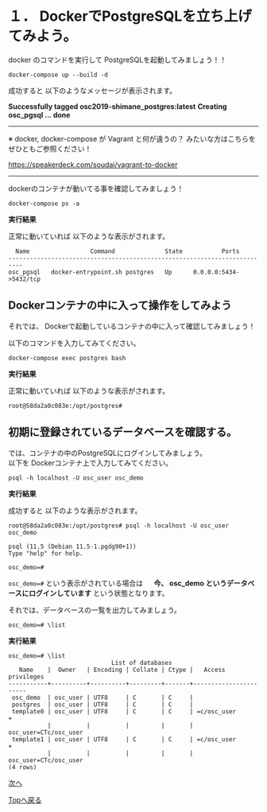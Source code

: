 # １． DockerでPostgreSQLを立ち上げてみよう。

docker のコマンドを実行して PostgreSQLを起動してみましょう！！

```
docker-compose up --build -d
```

成功すると 以下のようなメッセージが表示されます。

**Successfully tagged osc2019-shimane_postgres:latest**
**Creating osc_pgsql ... done**

--- 

※ docker, docker-compose が Vagrant と何が違うの？ みたいな方はこちらをぜひともご参照ください！

https://speakerdeck.com/soudai/vagrant-to-docker

--- 

dockerのコンテナが動いてる事を確認してみましょう！

```
docker-compose ps -a
```

**実行結果**

正常に動いていれば 以下のような表示がされます。

```
  Name                 Command              State           Ports         
--------------------------------------------------------------------------
osc_pgsql   docker-entrypoint.sh postgres   Up      0.0.0.0:5434->5432/tcp
```

## Dockerコンテナの中に入って操作をしてみよう

それでは、 Dockerで起動しているコンテナの中に入って確認してみましょう！

以下のコマンドを入力してみてください。

```
docker-compose exec postgres bash
```

**実行結果**

正常に動いていれば 以下のような表示がされます。

```
root@58da2a0c083e:/opt/postgres# 
```

## 初期に登録されているデータベースを確認する。

では、コンテナの中のPostgreSQLにログインしてみましょう。  
以下を Dockerコンテナ上で入力してみてください。

```
psql -h localhost -U osc_user osc_demo
```

**実行結果**

成功すると 以下のような表示がされます。

```
root@58da2a0c083e:/opt/postgres# psql -h localhost -U osc_user osc_demo

psql (11.5 (Debian 11.5-1.pgdg90+1))
Type "help" for help.

osc_demo=#
```

`osc_demo=#` という表示がされている場合は 　
**今、 osc_demo というデータベースにログインしています** という状態となります。

それでは、データベースの一覧を出力してみましょう。

```
osc_demo=# \list
```

**実行結果**

```
osc_demo=# \list
                             List of databases
   Name    |  Owner   | Encoding | Collate | Ctype |   Access privileges   
-----------+----------+----------+---------+-------+-----------------------
 osc_demo  | osc_user | UTF8     | C       | C     | 
 postgres  | osc_user | UTF8     | C       | C     | 
 template0 | osc_user | UTF8     | C       | C     | =c/osc_user          +
           |          |          |         |       | osc_user=CTc/osc_user
 template1 | osc_user | UTF8     | C       | C     | =c/osc_user          +
           |          |          |         |       | osc_user=CTc/osc_user
(4 rows)
```

[次へ](https://github.com/TakahashiIkki/osc2019-shimane/blob/master/command/2.md)

[Topへ戻る](https://github.com/TakahashiIkki/osc2019-shimane/blob/master/HANDS_ON.md)